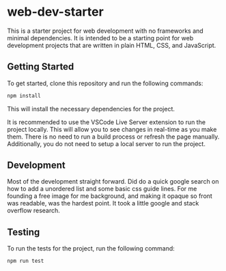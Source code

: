 # web-dev-starter

This is a starter project for web development with no frameworks and minimal
dependencies. It is intended to be a starting point for web development projects
that are written in plain HTML, CSS, and JavaScript.

## Getting Started

To get started, clone this repository and run the following commands:

```bash
npm install
```
This will install the necessary dependencies for the project.

It is recommended to use the VSCode Live Server extension to run the project
locally. This will allow you to see changes in real-time as you make them. There
is no need to run a build process or refresh the page manually. Additionally,
you do not need to setup a local server to run the project.


## Development

Most of the development straight forward. Did do a quick google search on how to add a unordered list and some basic css guide lines. 
For me founding a free image for me background, and making it opaque so front was readable, was the hardest point. It took a little 
google and stack overflow research.


## Testing

To run the tests for the project, run the following command:

```bash
npm run test
```
